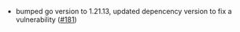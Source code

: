 - bumped go version to 1.21.13, updated depencency version to fix a
  vulnerability ([\#181](https://github.com/cometbft/cometbft-db/pull/181))